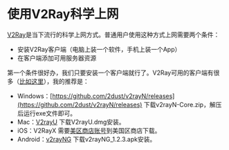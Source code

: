 # 使用V2Ray科学上网

[V2Ray](https://github.com/v2ray)是当下流行的科学上网方式。普通用户使用这种方式上网需要两个条件：
- 安装V2Ray客户端（电脑上装一个软件，手机上装一个App）
- 在客户端添加可用服务器资源

第一个条件很好办，我们只要安装一个客户端就行了。V2Ray可用的客户端有很多（[比如这里](https://tlanyan.me/v2ray-clients-download/)），我的推荐是：
- Windows：[https://github.com/2dust/v2rayN/releases](https://github.com/2dust/v2rayN/releases) 下载v2rayN-Core.zip，解压后运行exe文件即可。
- Mac：[V2rayU](https://github.com/yanue/V2rayU/releases) 下载V2rayU.dmg安装。
- iOS：V2RayX 需要[美区商店账号](https://d.skyjsq.space/ios13.html)到美国区商店下载。
- Android：[v2rayNG](https://github.com/2dust/v2rayNG/releases) 下载v2rayNG_1.2.3.apk安装。
